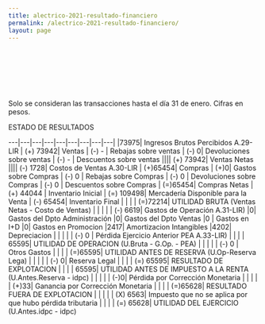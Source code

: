 ```yaml
--- 
title: alectrico-2021-resultado-financiero
permalink: /alectrico-2021-resultado-financiero/ 
layout: page
--- 
```

<br> <br> <br> <br> <br> <br> 
Solo se consideran las transacciones hasta el día 31 de enero.
Cifras en pesos.

ESTADO DE RESULTADOS 

---|---|---|---|---|---|---|---|---|
|73975| Ingresos Brutos Percibidos A.29-LIR
| (+) 73942| Ventas
| (-) -  |  Rebajas sobre ventas
| (-) 0| Devoluciones sobre ventas
| (-) - | Descuentos sobre ventas
|||| (+) 73942| Ventas Netas
|||| (-) 1728| Costos de Ventas A.30-LIR
| (+)65454| Compras
| (+)0| Gastos sobre Compras
| (-) 0 | Rebajas sobre Compras
| (-) 0 | Devoluciones sobre Compras
| (-) 0 | Descuentos sobre Compras
| (=)65454| Compras Netas
| (+) 44044	| Inventario Inicial
| (=) 109498| Mercadería Disponible para la Venta 
| (-) 65454| Inventario Final 
| | | | (=)72214| UTILIDAD BRUTA (Ventas Netas - Costo de Ventas)
| | | | | (-) 6619| Gastos de Operación A.31-LIR)
|0| Gastos del Dpto Administración
|0| Gastos del Dpto Ventas
|0 | Gastos en I+D
|0|  Gastos en Promocion
|2417| Amortizacion Intangibles
|4202| Depreciacion
| | | | | (-) 0 | Pérdida Ejercicio Anterior PEA A.33-LIR)
| | | | 65595| UTILIDAD DE OPERACION (U.Bruta - G.Op. - PEA)
| | | | | (-) 0 | Otros Gastos
| | | | (=)65595| UTILIDAD ANTES DE RESERVA (U.Op-Reserva Lega)
| | | | | (-) 0| Reserva Legal
| | | | (=) 65595| RESULTADO DE EXPLOTACION
| | | |     65595| UTILIDAD ANTES DE IMPUESTO A LA RENTA (U.Antes.Reserva - idpc)
| | | | | (-)0| Pérdida por Corrección Monetaria
 | | | | | (+)33| Ganancia por Corrección Monetaria
 | | | | (=)65628| RESULTADO FUERA DE EXPLOTACION
| | | | | (X) 6563| Impuesto que no se aplica por que hubo pérdida tributaria
| | | | (=) 65628| UTILIDAD DEL EJERCICIO (U.Antes.idpc - idpc)
